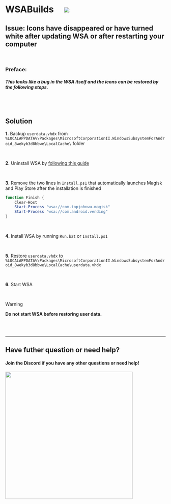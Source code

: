 # WSABuilds &nbsp; &nbsp; <img src="https://img.shields.io/github/downloads/MustardChef/WSABuilds/total?label=Total%20Downloads&style=for-the-badge"/> &nbsp; 


## Issue: Icons have disappeared or have turned white after updating WSA or after restarting your computer

</br>

### Preface:
##### This looks like a bug in the WSA itself and the icons can be restored by the following steps.

</br>
</br>

## Solution
 
**1.** Backup `userdata.vhdx` from `%LOCALAPPDATA%\Packages\MicrosoftCorporationII.WindowsSubsystemForAndroid_8wekyb3d8bbwe\LocalCache\` folder

<br />

**2.** Uninstall WSA by [following this guide](https://github.com/MustardChef/WSABuilds#--uninstallation)

<br />
 
**3.** Remove the two lines in `Install.ps1` that automatically launches Magisk and Play Store after the installation is finished

```powershell
function Finish {
    Clear-Host
    Start-Process "wsa://com.topjohnwu.magisk"
    Start-Process "wsa://com.android.vending"
}
```

<br />

**4.** Install WSA by running `Run.bat` or `Install.ps1`
 
<br />

**5.** Restore `userdata.vhdx`  to `%LOCALAPPDATA%\Packages\MicrosoftCorporationII.WindowsSubsystemForAndroid_8wekyb3d8bbwe\LocalCache\userdata.vhdx`

<br />

**6.** Start WSA

</br>

> [!WARNING]
> **Do not start WSA before restoring user data.**

</br>


<br />

---

## Have futher question or need help?

#### Join the Discord if you have any other questions or need help!

[<img src="https://invidget.switchblade.xyz/2thee7zzHZ" style="width: 400px;"/>](https://discord.gg/2thee7zzHZ)
